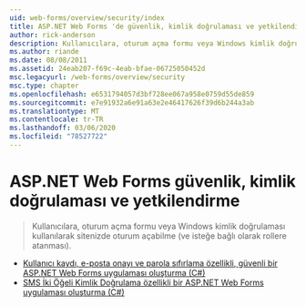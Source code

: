 ```yaml
---
uid: web-forms/overview/security/index
title: ASP.NET Web Forms 'de güvenlik, kimlik doğrulaması ve yetkilendirme | Microsoft Docs
author: rick-anderson
description: Kullanıcılara, oturum açma formu veya Windows kimlik doğrulaması kullanılarak sitenizde oturum açabilme (ve isteğe bağlı olarak rollere atanması).
ms.author: riande
ms.date: 08/08/2011
ms.assetid: 24eab207-f69c-4eab-bfae-06725050452d
msc.legacyurl: /web-forms/overview/security
msc.type: chapter
ms.openlocfilehash: e6531794057d3bf728ee067a958e0759d55de859
ms.sourcegitcommit: e7e91932a6e91a63e2e46417626f39d6b244a3ab
ms.translationtype: MT
ms.contentlocale: tr-TR
ms.lasthandoff: 03/06/2020
ms.locfileid: "78527722"
---
```

# <a name="security-authentication-and-authorization-in-aspnet-web-forms"></a>ASP.NET Web Forms güvenlik, kimlik doğrulaması ve yetkilendirme

> Kullanıcılara, oturum açma formu veya Windows kimlik doğrulaması kullanılarak sitenizde oturum açabilme (ve isteğe bağlı olarak rollere atanması).

- [Kullanıcı kaydı, e-posta onayı ve parola sıfırlama özellikli, güvenli bir ASP.NET Web Forms uygulaması oluşturma (C#)](create-a-secure-aspnet-web-forms-app-with-user-registration-email-confirmation-and-password-reset.md)
- [SMS İki Öğeli Kimlik Doğrulama özellikli bir ASP.NET Web Forms uygulaması oluşturma (C#)](create-an-aspnet-web-forms-app-with-sms-two-factor-authentication.md)
